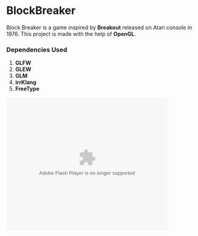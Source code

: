 # BlockBreaker
Block Breaker is a game inspired by **Breakout** released on Atari console in 1976.
This project is made with the help of **OpenGL**.

### Dependencies Used
1. **GLFW**
2. **GLEW**
3. **GLM**
4. **irrKlang**
5. **FreeType**

<object width="425" height="350">
  <param name="movie" value="http://www.youtube.com/user/wwwLoveWatercom?v=BTRN1YETpyg" />
  <param name="wmode" value="transparent" />
  <embed src="http://www.youtube.com/user/wwwLoveWatercom?v=BTRN1YETpyg"
         type="application/x-shockwave-flash"
         wmode="transparent" width="425" height="350" />
</object>

